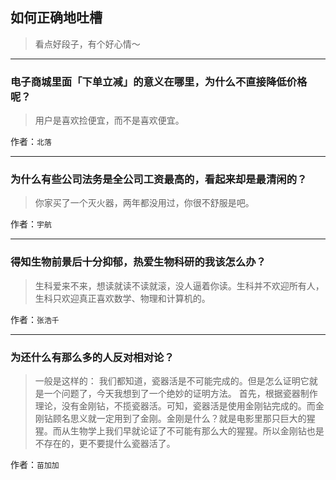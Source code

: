 ## 如何正确地吐槽

> 看点好段子，有个好心情～


 
---

### 电子商城里面「下单立减」的意义在哪里，为什么不直接降低价格呢？

> 用户是喜欢捡便宜，而不是喜欢便宜。


作者：`北落`

---

### 为什么有些公司法务是全公司工资最高的，看起来却是最清闲的？

> 你家买了一个灭火器，两年都没用过，你很不舒服是吧。


作者：`宇航`

---

### 得知生物前景后十分抑郁，热爱生物科研的我该怎么办？

> 生科爱来不来，想读就读不读就滚，没人逼着你读。生科并不欢迎所有人，生科只欢迎真正喜欢数学、物理和计算机的。


作者：`张浩千`

---

### 为还什么有那么多的人反对相对论？

> 一般是这样的：
> 我们都知道，瓷器活是不可能完成的。但是怎么证明它就是一个问题了，今天我想到了一个绝妙的证明方法。
> 首先，根据瓷器制作理论，没有金刚钻，不揽瓷器活。可知，瓷器活是使用金刚钻完成的。而金刚钻顾名思义就一定用到了金刚。金刚是什么？就是电影里那只巨大的猩猩。而从生物学上我们早就论证了不可能有那么大的猩猩。所以金刚钻也是不存在的，更不要提什么瓷器活了。


作者：`苗加加`